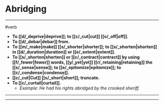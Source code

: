 # Abridging
---
#verb
- **To [[d/_deprive|deprive]]; to [[c/_cut|cut]] [[o/_off|off]].**
- **To [[d/_debar|debar]] from.**
- **To [[m/_make|make]] [[s/_shorter|shorter]]; to [[s/_shorten|shorten]] in [[d/_duration|duration]] or [[e/_extent|extent]].**
- **To [[s/_shorten|shorten]] or [[c/_contract|contract]] by using [[f/_fewer|fewer]] words, [[y/_yet|yet]] [[r/_retaining|retaining]] the [[s/_sense|sense]]; to [[e/_epitomize|epitomize]]; to [[c/_condense|condense]].**
- **[[c/_cut|Cut]] [[s/_short|short]]; truncate.**
- **To [[c/_curtail|curtail]].**
	- _Example: He had his rights abridged by the crooked sheriff._
---
---
